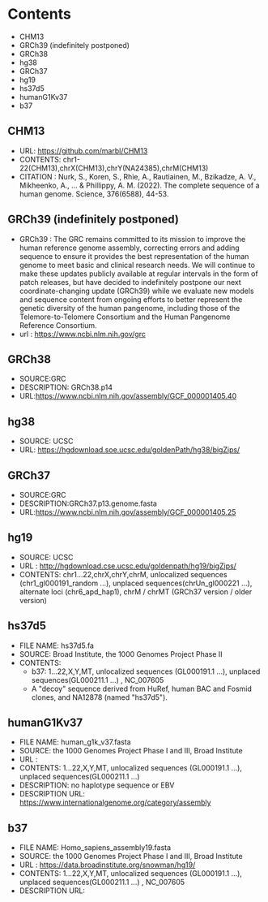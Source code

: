 # Contents
- CHM13
- GRCh39 (indefinitely postponed)
- GRCh38
- hg38
- GRCh37
- hg19
- hs37d5
- humanG1Kv37
- b37

## CHM13
- URL: https://github.com/marbl/CHM13
- CONTENTS: chr1-22(CHM13),chrX(CHM13),chrY(NA24385),chrM(CHM13)
- CITATION : Nurk, S., Koren, S., Rhie, A., Rautiainen, M., Bzikadze, A. V., Mikheenko, A., ... & Phillippy, A. M. (2022). The complete sequence of a human genome. Science, 376(6588), 44-53.

## GRCh39 (indefinitely postponed)
- GRCh39 : The GRC remains committed to its mission to improve the human reference genome assembly, correcting errors and adding sequence to ensure it provides the best representation of the human genome to meet basic and clinical research needs. We will continue to make these updates publicly available at regular intervals in the form of patch releases, but have decided to indefinitely postpone our next coordinate-changing update (GRCh39) while we evaluate new models and sequence content from ongoing efforts to better represent the genetic diversity of the human pangenome, including those of the Telemore-to-Telomere Consortium and the Human Pangenome Reference Consortium.
- url : https://www.ncbi.nlm.nih.gov/grc

## GRCh38
- SOURCE:GRC
- DESCRIPTION: GRCh38.p14
- URL:https://www.ncbi.nlm.nih.gov/assembly/GCF_000001405.40

## hg38
- SOURCE: UCSC
- URL: https://hgdownload.soe.ucsc.edu/goldenPath/hg38/bigZips/

## GRCh37 
- SOURCE:GRC
- DESCRIPTION:GRCh37.p13.genome.fasta
- URL:https://www.ncbi.nlm.nih.gov/assembly/GCF_000001405.25

## hg19 
- SOURCE: UCSC
- URL : http://hgdownload.cse.ucsc.edu/goldenpath/hg19/bigZips/
- CONTENTS: chr1...22,chrX,chrY,chrM, unlocalized sequences (chr1_gl000191_random ...),  unplaced sequences(chrUn_gl000221 ...), alternate loci (chr6_apd_hap1), chrM / chrMT (GRCh37 version / older version)

## hs37d5
- FILE NAME: hs37d5.fa
- SOURCE: Broad Institute, the 1000 Genomes Project Phase II
- CONTENTS: 
  - b37: 1...22,X,Y,MT, unlocalized sequences (GL000191.1 ...),  unplaced sequences(GL000211.1 ...) , NC_007605 
  - A "decoy" sequence derived from HuRef, human BAC and Fosmid clones, and NA12878 (named "hs37d5").

## humanG1Kv37 
- FILE NAME: human_g1k_v37.fasta
- SOURCE: the 1000 Genomes Project Phase I and III, Broad Institute
- URL : 
- CONTENTS: 1...22,X,Y,MT, unlocalized sequences (GL000191.1 ...),  unplaced sequences(GL000211.1 ...)
- DESCRIPTION: no haplotype sequence or EBV
- DESCRIPTION URL: https://www.internationalgenome.org/category/assembly

## b37
- FILE NAME: Homo_sapiens_assembly19.fasta
- SOURCE: the 1000 Genomes Project Phase I and III, Broad Institute
- URL : https://data.broadinstitute.org/snowman/hg19/
- CONTENTS: 1...22,X,Y,MT, unlocalized sequences (GL000191.1 ...),  unplaced sequences(GL000211.1 ...) , NC_007605
- DESCRIPTION URL:
